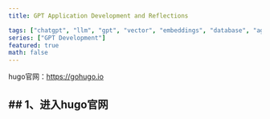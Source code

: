 ```yaml
---
title: GPT Application Development and Reflections

tags: ["chatgpt", "llm", "gpt", "vector", "embeddings", "database", "agent", "langchain"]
series: ["GPT Development"]
featured: true
math: false
---
```


hugo官网：https://gohugo.io

<!--more-->

## ## 1、进入hugo官网

